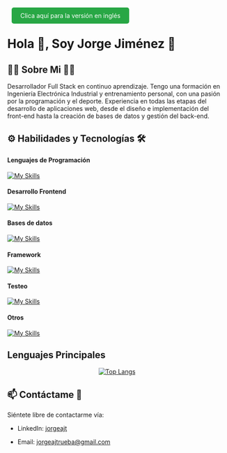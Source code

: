 <a href="README.md" style="background-color: #28a745; color: white; padding: 10px 20px; text-decoration: none; border-radius: 5px; margin: 0 10px;">Clica aquí para la versión en inglés</a>
# Hola 👋, Soy Jorge Jiménez 💪

## 👨‍💻 Sobre Mi 🏋️‍♂️
Desarrollador Full Stack en continuo aprendizaje. Tengo una formación en Ingeniería Electrónica Industrial y entrenamiento personal, con una pasión por la programación y el deporte. Experiencia en todas las etapas del desarrollo de aplicaciones web, desde el diseño e implementación del front-end hasta la creación de bases de datos y gestión del back-end.
## ⚙ Habilidades y Tecnologías 🛠
#### Lenguajes de Programación
[![My Skills](https://skillicons.dev/icons?i=js,py)](https://skillicons.dev)

#### Desarrollo Frontend
[![My Skills](https://skillicons.dev/icons?i=html,css,bootstrap,react)](https://skillicons.dev)

#### Bases de datos
[![My Skills](https://skillicons.dev/icons?i=mysql,postgres)](https://skillicons.dev)

#### Framework
[![My Skills](https://skillicons.dev/icons?i=flask)](https://skillicons.dev)

#### Testeo
[![My Skills](https://skillicons.dev/icons?i=jest)](https://skillicons.dev)

#### Otros
[![My Skills](https://skillicons.dev/icons?i=git,github,postman,arduino)](https://skillicons.dev)

## Lenguajes Principales
<p align="center">
  <a href="https://github.com/JorgeAJT/github-readme-stats">
    <img src="https://github-readme-stats.vercel.app/api/top-langs/?username=JorgeAJT&layout=donut" alt="Top Langs">
  </a>
</p>

## 📫 Contáctame 📩
Siéntete libre de contactarme vía:

- LinkedIn: [jorgeajt](https://www.linkedin.com/in/jorgeajt/)

- Email: [jorgeajtrueba@gmail.com](mailto:jorgeajtrueba@gmail.com)
